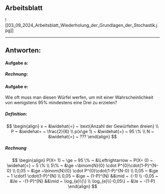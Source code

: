 ## Arbeitsblatt

![[03_09_2024_Arbeitsblatt_Wiederholung_der_Grundlagen_der_Stochastik.jpg]]

---

## Antworten:
#### Aufgabe a:
##### Rechnung:


#### Aufgabe e:
Wie oft muss man diesen Würfel werfen, um mit einer Wahrscheinlichkeit von wenigstens 95% mindestens eine Drei zu erzielen?
##### Definition:

$$
\begin{align}
x ~ &\widehat{=} ~ \text{Anzahl der Gewürfelten dreien} \\
P ~ &\widehat= ~ \frac{2}{6} \\
p(x\ge 1) ~ &\widehat{=} ~ 95 \% \\
N ~ &\widehat{=} ~ ???
\end{align}
$$

##### Rechnung

$$
\begin{align}
P(X= 1) ~ \ge ~ 95 \% ~ &\Leftrightarrow ~ P(X= 0) ~ \widehat{=} ~ 5 \% \\
5\% ~ &\ge ~\binom{N}{0} \cdot P^{0}\cdot(1-P)^{N-0} \\
0,05 ~ &\ge ~\binom{N}{0} \cdot P^{0}\cdot(1-P)^{N-0} \\
0,05 ~ &\ge ~ 1 \cdot1 \cdot(1-P)^{N} \\
0,05 ~ &\ge ~ (1-P)^{N} &&\mid ~ :(-1) \\
-0,05 ~ &\le ~ -(1-P)^{N} &&\mid ~ \log_{e}\{\} \\
\log_{e}\{-0,05\} ~ &\le ~ -(1-P) 
\end{align}
$$


